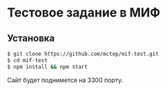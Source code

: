 # Тестовое задание в МИФ

## Установка
```sh
$ git clone https://github.com/mctep/mif-test.git
$ cd mif-test
$ npm install && npm start
```

Сайт будет поднимется на 3300 порту.
